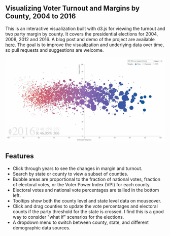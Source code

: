 ## Visualizing Voter Turnout and Margins by County, 2004 to 2016

This is an interactive visualization built with d3.js for viewing the turnout and two party margin by county.  It covers the presidential elections for 2004, 2008, 2012 and 2016.  A blog post and demo of the project are available [here](https://pstblog.com/2017/06/05/national-election-vis).  The goal is to improve the visualization and underlying data over time, so pull requests and suggestions are welcome. 

![Example Image](example_small.jpg) 

## Features 

* Click through years to see the changes in margin and turnout. 
* Search by state or county to view a subset of counties. 
* Bubble areas are proportional to the fraction of national votes, fraction of electoral votes, or the Voter Power Index (VPI) for each county.  
* Electoral votes and national vote percentages are tallied in the bottom left.
* Tooltips show both the county level and state level data on mouseover.
* Click and drag counties to update the vote percentages and electoral counts if the party threshold for the state is crossed.  I find this is a good way to consider "what if" scenarios for the elections. 
* A dropdown menu to switch between county, state, and different demographic data sources.    
